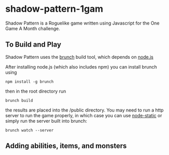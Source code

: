 shadow-pattern-1gam
===================

Shadow Pattern is a Roguelike game written using Javascript for the One Game A Month challenge.

## To Build and Play
Shadow Pattern uses the [brunch](http://brunch.io) build tool, which depends on [node.js](http://nodejs.org)

After installing node.js (which also includes npm) you can install brunch using

	npm install -g brunch

then in the root directory run

	brunch build

the results are placed into the /public directory. You may need to run a http server to run the game properly, in which case you can
use [node-static](https://github.com/cloudhead/node-static) or simply run the server built into brunch:

	brunch watch --server

## Adding abilities, items, and monsters

